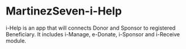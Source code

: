 # MartinezSeven-i-Help
i-Help is an app that will connects Donor and Sponsor to registered Beneficiary. It includes i-Manage, e-Donate, i-Sponsor and i-Receive module.
